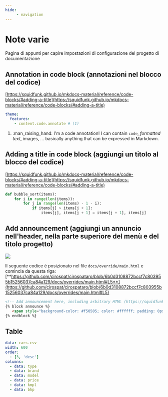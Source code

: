 ```yaml
---
hide:
     - navigation
---
```



# Note varie
Pagina di appunti per capire impostazioni di configurazione del progetto di documentazione

## Annotation in code block (annotazioni nel blocco del codice)

[https://squidfunk.github.io/mkdocs-material/reference/code-blocks/#adding-a-title](https://squidfunk.github.io/mkdocs-material/reference/code-blocks/#adding-a-title)

``` yaml
theme:
  features:
    - content.code.annotate # (1)
```

1.  :man_raising_hand: I'm a code annotation! I can contain `code`, _formatted
    text_, images, ... basically anything that can be expressed in Markdown.




## Adding a title in code block (aggiungi un titolo al blocco del codice)

[https://squidfunk.github.io/mkdocs-material/reference/code-blocks/#adding-a-title](https://squidfunk.github.io/mkdocs-material/reference/code-blocks/#adding-a-title)

``` py title="bubble_sort.py"
def bubble_sort(items):
    for i in range(len(items)):
        for j in range(len(items) - 1 - i):
            if items[j] > items[j + 1]:
                items[j], items[j + 1] = items[j + 1], items[j]
```


## Add announcement (aggiungi un annuncio nell'header, nella parte superiore del menù e del titolo progetto)

![](https://user-images.githubusercontent.com/3757525/139603760-edc4a47f-b19e-4be7-b684-633cf4c4cebc.png)

Il seguente codice è posizionato nel file `docs/override/main.html` e comincia da questa riga: [**https://github.com/cirospat/cirospataro/blob/6b0d3108872bccf7c803955b15256037ca84a129/docs/overrides/main.html#L5**](https://github.com/cirospat/cirospataro/blob/6b0d3108872bccf7c803955b15256037ca84a129/docs/overrides/main.html#L5)

``` html   
<!-- Add announcement here, including arbitrary HTML (https://squidfunk.github.io/mkdocs-material/setup/setting-up-the-header/#announcement-bar) -->
{% block announce %}
   <span style="background-color: #f50505; color: #ffffff; padding: 0px 3px; border-radius: 4px;"><b>Importante</b>:</span> questa è una <strong><span style="color: #ff0000;">prova</span></strong> di announcement nell'header sopra il titolo, ed è posizionata nel file docs/override/main.html 
{% endblock %}
```

## Table

```yaml table
data: cars.csv
width: 600
order:
  - [3, 'desc']
columns:
  - data: type
  - data: brand
  - data: model
  - data: price
  - data: kmpl
  - data: bhp
```

